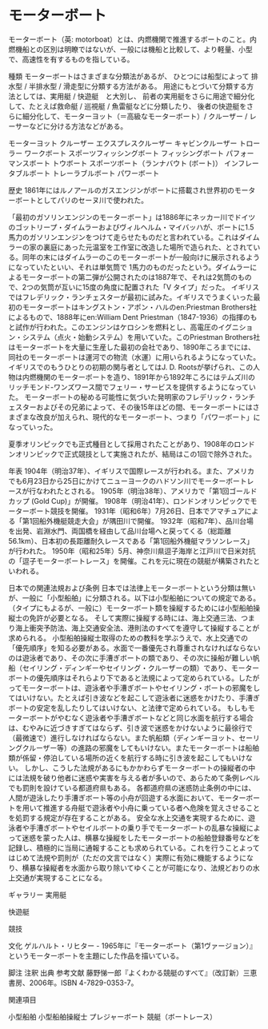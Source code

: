 # モーターボート

モーターボート（英: motorboat）とは、内燃機関で推進するボートのこと。内燃機船との区別は明瞭ではないが、一般には機船と比較して、より軽量、小型で、高速性を有するものを指している。

種類
モーターボートはさまざまな分類法があるが、
ひとつには船型によって 排水型 / 半排水型 / 滑走型に分類する方法がある。
用途にもとづいて分類する方法としては、実用艇 / 快遊艇　と大別し、
前者の実用艇をさらに用途で細分化して、たとえば救命艇 / 巡視艇 / 魚雷艇などに分類したり、
後者の快遊艇をさらに細分化して、モーターヨット（＝高級なモーターボート）/ クルーザー / レーサーなどに分ける方法などがある。

モーターヨット
クルーザー
エクスプレスクルーザー
キャビンクルーザー
トローラー
ワークボート
スポーツフィッシングボート
フィッシングボート
パフォーマンスボート
トウボート
スポーツボート（ランナバウト (ボート)）
インフレータブルボート
トレーラブルボート
パワーボート

歴史
1861年にはルノアールのガスエンジンがボートに搭載され世界初のモーターボートとしてパリのセーヌ川で使われた。

「最初のガソリンエンジンのモーターボート」は1886年にネッカー川でドイツのゴットリープ・ダイムラーおよびヴィルヘルム・マイバッハが、ボートに1.5馬力のガソリンエンジンをつけて走らせたものだと言われている。これはダイムラーの家の裏庭にあった元温室を工作室に改造した場所で造られた、とされている。同年の末にはダイムラーのこのモーターボートが一般向けに展示されるようになっていたといい、それは単気筒で 1馬力のものだったという。ダイムラーによるモーターボートの第二弾が公開されたのは1887年で、それは2気筒のもので、2つの気筒が互いに15度の角度に配置された「V タイプ」だった。
イギリスではフレデリック・ランチェスターが最初に試みた。イギリスでうまくいった最初のモーターボートはキングストン・アポン・ハルのen:Priestman Brothers社によるもので、1888年にen:William Dent Priestman（1847-1936）の指揮のもと試作が行われた。このエンジンはケロシンを燃料とし、高電圧のイグニション・システム（点火・始動システム）を用いていた。このPriestman Brothers社はモーターボートを大量に生産した最初の会社であり、1890年ころまでには、同社のモーターボートは運河での物流（水運）に用いられるようになっていた。イギリスでのもうひとりの初期の関与者としてはJ. D. Rootsが挙げられ、この人物は内燃機関のモーターボートを造り、1891年から1892年ころにはテムズ川のリッチモンド-ワンズワース間でフェリー・サービスを提供するようになっていた。
モーターボートの秘める可能性に気づいた発明家のフレデリック・ランチェスターおよびその兄弟によって、その後15年ほどの間、モーターボートにはさまざまな改良が加えられ、現代的なモーターボート、つまり「パワーボート」になっていった。

夏季オリンピックでも正式種目として採用されたことがあり、1908年のロンドンオリンピックで正式競技として実施されたが、結局はこの1回で除外された。

年表
1904年（明治37年）、イギリスで国際レースが行われる。また、アメリカでも6月23日から25日にかけてニューヨークのハドソン川でモーターボートレースが行なわれたとされる。
1905年（明治38年）、アメリカで「第1回ゴールドカップ (Gold Cup)」が開催。
1908年（明治41年）、ロンドンオリンピックでモーターボート競技を開催。
1931年（昭和6年）7月26日、日本でアマチュアによる「第1回船外機艇競走大会」が隅田川で開催。
1932年（昭和7年）、品川台場を出発、岩淵水門、両国橋を経由して品川台場へと戻ってくる（総距離56.1km）、日本初の長距離耐久レースである「第1回船外機艇マラソンレース」が行われた。
1950年（昭和25年）5月、神奈川県逗子海岸と江戸川で日米対抗の「逗子モーターボートレース」を開催。これを元に現在の競艇が構築されたといわれる。

日本での関連法規および条例
日本では法律上モーターボートという分類は無いが、一般に「小型船舶」に分類される。以下は小型船舶についての規定である。
（タイプにもよるが、一般に）モーターボート類を操縦するためには小型船舶操縦士の免許が必要となる。
そして実際に操縦する時には、海上交通三法、つまり海上衝突予防法、海上交通安全法、港則法のすべてを遵守して操縦することが求められる。
小型船舶操縦士取得のための教科を学ぶうえで、水上交通での「優先順序」を知る必要がある。水面で一番優先され尊重されなければならないのは遊泳者であり、その次に手漕ぎボートの類であり、その次に操船が難しい帆船（セイリング・ディンギーやセイリング・クルーザーの類）であり、モーターボートの優先順序はそれらより下であると法規によって定められている。したがってモーターボートは、遊泳者や手漕ぎボートやセイリング・ボートの邪魔をしてはいけない。たとえば引き波などを起こして遊泳者に迷惑をかけたり、手漕ぎボートの安定を乱したりしてはいけない、と法律で定められている。
もしもモーターボートがやむなく遊泳者や手漕ぎボートなどと同じ水面を航行する場合は、むやみに近づきすぎてはならず、引き波で迷惑をかけないように最徐行で（最微速で）進行しなければならない。また帆船類（ディンギーヨット、セーリングクルーザー等）の進路の邪魔をしてもいけない。またモーターボートは船舶類が係留・停泊している場所の近くを航行する時に引き波を起こしてもいけない。
しかし、こうした法規があるにもかかわらずモーターボートの操縦者の中には法規を破り他者に迷惑や実害を与える者が多いので、あらためて条例レベルでも罰則を設けている都道府県もある。
各都道府県の迷惑防止条例の中には、人間が遊泳したり手漕ぎボート等の小舟が回遊する水面において、モーターボートを用いて推進する舟艇で遊泳者や小舟に乗っている者へ危険を覚えさせることを処罰する規定が存在することがある。
安全な水上交通を実現するために、遊泳者や手漕ぎボートやセイルボートの乗り手でモーターボートの乱暴な操縦によって迷惑を蒙った人は、横暴な操縦をしたモーターボートの船舶登録番号などを記録し、積極的に当局に通報することも求められている。これを行うことよってはじめて法規や罰則が（ただの文言ではなく）実際に有効に機能するようになり、横暴な操縦者を水面から取り除いてゆくことが可能になり、法規どおりの水上交通が実現することになる。

ギャラリー
実用艇

快遊艇

競技

文化
ゲルハルト・リヒター - 1965年に『モーターボート（第1ヴァージョン）』というモーターボートを主題にした作品を描いている。

脚注
注釈
出典
参考文献
藤野悌一郎『よくわかる競艇のすべて』（改訂新）三恵書房、2006年。ISBN 4-7829-0353-7。

関連項目

小型船舶
小型船舶操縦士
プレジャーボート
競艇（ボートレース）